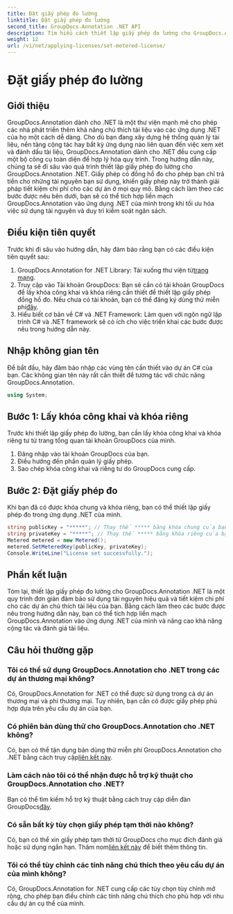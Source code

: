 ```yaml
---
title: Đặt giấy phép đo lường
linktitle: Đặt giấy phép đo lường
second_title: GroupDocs.Annotation .NET API
description: Tìm hiểu cách thiết lập giấy phép đo lường cho GroupDocs.Annotation .NET để sử dụng tài nguyên và khả năng chú thích tài liệu trong các ứng dụng .NET của bạn.
weight: 12
url: /vi/net/applying-licenses/set-metered-license/
---
```


# Đặt giấy phép đo lường

## Giới thiệu
GroupDocs.Annotation dành cho .NET là một thư viện mạnh mẽ cho phép các nhà phát triển thêm khả năng chú thích tài liệu vào các ứng dụng .NET của họ một cách dễ dàng. Cho dù bạn đang xây dựng hệ thống quản lý tài liệu, nền tảng cộng tác hay bất kỳ ứng dụng nào liên quan đến việc xem xét và đánh dấu tài liệu, GroupDocs.Annotation dành cho .NET đều cung cấp một bộ công cụ toàn diện để hợp lý hóa quy trình.
Trong hướng dẫn này, chúng ta sẽ đi sâu vào quá trình thiết lập giấy phép đo lường cho GroupDocs.Annotation .NET. Giấy phép có đồng hồ đo cho phép bạn chỉ trả tiền cho những tài nguyên bạn sử dụng, khiến giấy phép này trở thành giải pháp tiết kiệm chi phí cho các dự án ở mọi quy mô. Bằng cách làm theo các bước được nêu bên dưới, bạn sẽ có thể tích hợp liền mạch GroupDocs.Annotation vào ứng dụng .NET của mình trong khi tối ưu hóa việc sử dụng tài nguyên và duy trì kiểm soát ngân sách.
## Điều kiện tiên quyết
Trước khi đi sâu vào hướng dẫn, hãy đảm bảo rằng bạn có các điều kiện tiên quyết sau:
1.  GroupDocs.Annotation for .NET Library: Tải xuống thư viện từ[trang mạng](https://releases.groupdocs.com/annotation/net/).
2. Truy cập vào Tài khoản GroupDocs: Bạn sẽ cần có tài khoản GroupDocs để lấy khóa công khai và khóa riêng cần thiết để thiết lập giấy phép đồng hồ đo. Nếu chưa có tài khoản, bạn có thể đăng ký dùng thử miễn phí[đây](https://releases.groupdocs.com/).
3. Hiểu biết cơ bản về C# và .NET Framework: Làm quen với ngôn ngữ lập trình C# và .NET framework sẽ có ích cho việc triển khai các bước được nêu trong hướng dẫn này.

## Nhập không gian tên
Để bắt đầu, hãy đảm bảo nhập các vùng tên cần thiết vào dự án C# của bạn. Các không gian tên này rất cần thiết để tương tác với chức năng GroupDocs.Annotation.
```csharp
using System;
```
## Bước 1: Lấy khóa công khai và khóa riêng
Trước khi thiết lập giấy phép đo lường, bạn cần lấy khóa công khai và khóa riêng tư từ trang tổng quan tài khoản GroupDocs của mình.
1. Đăng nhập vào tài khoản GroupDocs của bạn.
2. Điều hướng đến phần quản lý giấy phép.
3. Sao chép khóa công khai và riêng tư do GroupDocs cung cấp.
## Bước 2: Đặt giấy phép đo
Khi bạn đã có được khóa chung và khóa riêng, bạn có thể thiết lập giấy phép đo trong ứng dụng .NET của mình.
```csharp
string publicKey = "*****"; // Thay thế ***** bằng khóa chung của bạn
string privateKey = "*****"; // Thay thế ***** bằng khóa riêng của bạn
Metered metered = new Metered();
metered.SetMeteredKey(publicKey, privateKey);
Console.WriteLine("License set successfully.");
```

## Phần kết luận
Tóm lại, thiết lập giấy phép đo lường cho GroupDocs.Annotation .NET là một quy trình đơn giản đảm bảo sử dụng tài nguyên hiệu quả và tiết kiệm chi phí cho các dự án chú thích tài liệu của bạn. Bằng cách làm theo các bước được nêu trong hướng dẫn này, bạn có thể tích hợp liền mạch GroupDocs.Annotation vào ứng dụng .NET của mình và nâng cao khả năng cộng tác và đánh giá tài liệu.
## Câu hỏi thường gặp
### Tôi có thể sử dụng GroupDocs.Annotation cho .NET trong các dự án thương mại không?
Có, GroupDocs.Annotation for .NET có thể được sử dụng trong cả dự án thương mại và phi thương mại. Tuy nhiên, bạn cần có được giấy phép phù hợp dựa trên yêu cầu dự án của bạn.
### Có phiên bản dùng thử cho GroupDocs.Annotation cho .NET không?
 Có, bạn có thể tận dụng bản dùng thử miễn phí GroupDocs.Annotation cho .NET bằng cách truy cập[liên kết này](https://releases.groupdocs.com/).
### Làm cách nào tôi có thể nhận được hỗ trợ kỹ thuật cho GroupDocs.Annotation cho .NET?
 Bạn có thể tìm kiếm hỗ trợ kỹ thuật bằng cách truy cập diễn đàn GroupDocs[đây](https://forum.groupdocs.com/c/annotation/10).
### Có sẵn bất kỳ tùy chọn giấy phép tạm thời nào không?
 Có, bạn có thể xin giấy phép tạm thời từ GroupDocs cho mục đích đánh giá hoặc sử dụng ngắn hạn. Thăm nom[liên kết này](https://purchase.groupdocs.com/temporary-license/) để biết thêm thông tin.
### Tôi có thể tùy chỉnh các tính năng chú thích theo yêu cầu dự án của mình không?
Có, GroupDocs.Annotation for .NET cung cấp các tùy chọn tùy chỉnh mở rộng, cho phép bạn điều chỉnh các tính năng chú thích cho phù hợp với nhu cầu dự án cụ thể của mình.